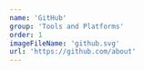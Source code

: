 ```yaml
---
name: 'GitHub'
group: 'Tools and Platforms'
order: 1
imageFileName: 'github.svg'
url: 'https://github.com/about'
---
```

